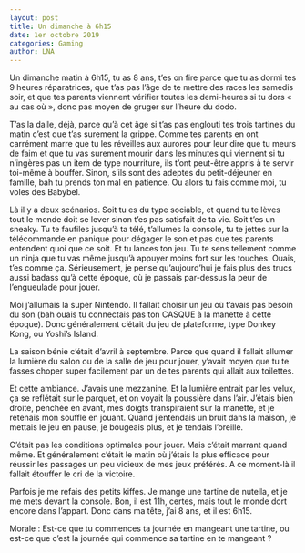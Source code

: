 ```yaml
---
layout: post
title: Un dimanche à 6h15
date: 1er octobre 2019
categories: Gaming
author: LNA
---
```

Un dimanche matin à 6h15, tu as 8 ans, t’es on fire parce que tu as dormi tes 9 heures réparatrices, que t’as pas l’âge de te mettre des races les samedis soir, et que tes parents viennent vérifier toutes les demi-heures si tu dors « au cas où », donc pas moyen de gruger sur l’heure du dodo. 

T’as la dalle, déjà, parce qu’à cet âge si t’as pas englouti tes trois tartines du matin c’est que t’as surement la grippe. Comme tes parents en ont carrément marre que tu les réveilles aux aurores pour leur dire que tu meurs de faim et que tu vas surement mourir dans les minutes qui viennent si tu n’ingères pas un item de type nourriture, ils t’ont peut-être appris à te servir toi-même à bouffer. Sinon, s’ils sont des adeptes du petit-déjeuner en famille, bah tu prends ton mal en patience. Ou alors tu fais comme moi, tu voles des Babybel.  

Là il y a deux scénarios. Soit tu es du type sociable, et quand tu te lèves tout le monde doit se lever sinon t’es pas satisfait de ta vie. Soit t’es un sneaky. Tu te faufiles jusqu’à ta télé, t’allumes la console, tu te jettes sur la télécommande en panique pour dégager le son et pas que tes parents entendent quoi que ce soit. Et tu lances ton jeu. Tu te sens tellement comme un ninja que tu vas même jusqu’à appuyer moins fort sur les touches. Ouais, t’es comme ça. Sérieusement, je pense qu’aujourd’hui je fais plus des trucs aussi badass qu’à cette époque, où je passais par-dessus la peur de l’engueulade pour jouer. 

Moi j’allumais la super Nintendo. Il fallait choisir un jeu où t’avais pas besoin du son (bah ouais tu connectais pas ton CASQUE à la manette à cette époque). Donc généralement c’était du jeu de plateforme, type Donkey Kong, ou Yoshi’s Island. 

La saison bénie c’était d’avril à septembre. Parce que quand il fallait allumer la lumière du salon ou de la salle de jeu pour jouer, y’avait moyen que tu te fasses choper super facilement par un de tes parents qui allait aux toilettes. 

Et cette ambiance. J’avais une mezzanine. Et la lumière entrait par les velux, ça se reflétait sur le parquet, et on voyait la poussière dans l’air. J’étais bien droite, penchée en avant, mes doigts transpiraient sur la manette, et je retenais mon souffle en jouant. Quand j’entendais un bruit dans la maison, je mettais le jeu en pause, je bougeais plus, et je tendais l’oreille. 

C’était pas les conditions optimales pour jouer. Mais c’était marrant quand même. Et généralement c’était le matin où j’étais la plus efficace pour réussir les passages un peu vicieux de mes jeux préférés. A ce moment-là il fallait étouffer le cri de la victoire. 

Parfois je me refais des petits kiffes. Je mange une tartine de nutella, et je me mets devant la console. Bon, il est 11h, certes, mais tout le monde dort encore dans l’appart. Donc dans ma tête, j’ai 8 ans, et il est 6h15. 

<p class="morale">Morale : Est-ce que tu commences ta journée en mangeant une tartine, ou est-ce que c’est la journée qui commence sa tartine en te mangeant ?</p>

